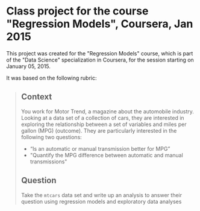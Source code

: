 # Class project for the course "Regression Models", Coursera, Jan 2015

This project was created for the "Regression Models" course, which is part of
the "Data Science" specialization in Coursera, for the session starting on
January 05, 2015.

It was based on the following rubric:

> ## Context
> 
> You work for Motor Trend, a magazine about the automobile industry. Looking at a data set of a collection of cars, they are interested
> in exploring the relationship between a set of variables and miles per gallon (MPG) (outcome). They are particularly interested in the
> following two questions:
>
> - “Is an automatic or manual transmission better for MPG”
> - "Quantify the MPG difference between automatic and manual transmissions"
>
> ##  Question
>
> Take the `mtcars` data set and write up an analysis to answer their question using regression models and exploratory data analyses
